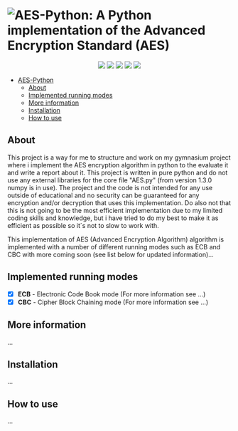 # ![AES-Python: A Python implementation of the Advanced Encryption Standard (AES)](https://raw.githubusercontent.com/glindeb/aes-python/core-restructure/repo/AES-Python-logo.png)

<div align=center>
  <a><img src="https://img.shields.io/badge/python%20-%203.8%20%7C%C2%A03.9%20%7C%203.10%20%7C%203.11%20%7C%203.12%20-%20blue?logo=python&logoColor=white&color=247ac9"></a>
  <a><img src="https://img.shields.io/github/license/glindeb/AES-Python"></a>
  <a><img src="https://img.shields.io/github/issues/glindeb/AES-Python.svg"></a>
  <a><img src="https://img.shields.io/github/repo-size/glindeb/AES-python?label=size"></a>
  <a><img src="https://github.com/Glindeb/AES-Python/actions/workflows/test.yml/badge.svg"></a>
</div>

- [AES-Python](#aes-python)
  - [About](#about)
  - [Implemented running modes](#implemented-running-modes)
  - [More information](#more-information)
  - [Installation](#installation)
  - [How to use](#how-to-use)

About
---
This project is a way for me to structure and work on my gymnasium project where i implement the AES encryption
algorithm in python to the evaluate it and write a report about it. This project is written in pure python and
do not use any external libraries for the core file "AES.py" (from version 1.3.0 numpy is in use). The project
and the code is not intended for any use outside of educational and no security can be guaranteed for any encryption
and/or decryption that uses this implementation. Do also not that this is not going to be the most efficient
implementation due to my limited coding skills and knowledge, but i have tried to do my best to make it as efficient
as possible so it´s not to slow to work with.

This implementation of AES (Advanced Encryption Algorithm) algorithm is implemented with a number of different
running modes such as ECB and CBC with more coming soon (see list below for updated information)...

Implemented running modes
---
- [x] **ECB** - Electronic Code Book mode (For more information see ...)
- [x] **CBC** - Cipher Block Chaining mode (For more information see ...)

More information
---
...

Installation
---
...

How to use
---
...

